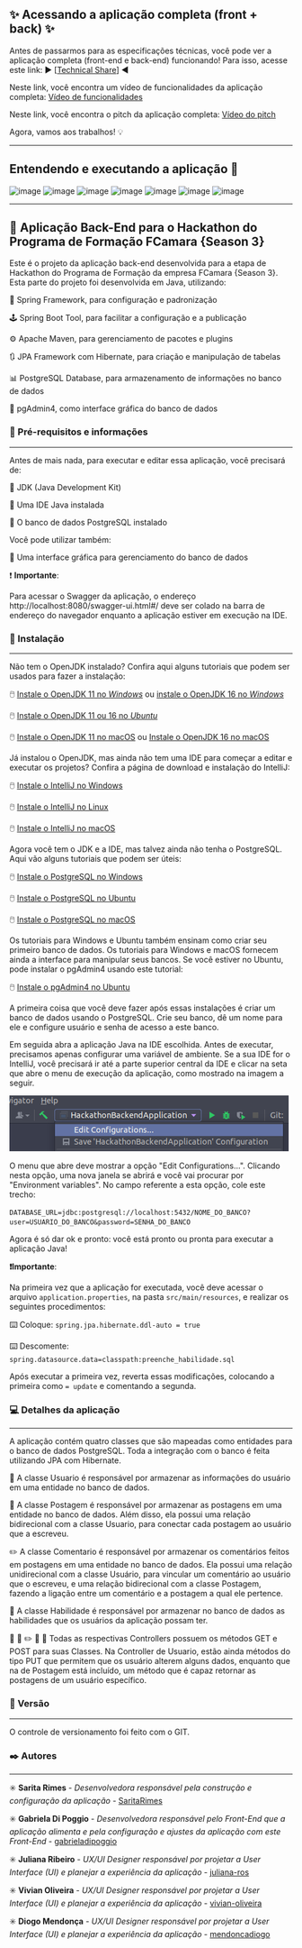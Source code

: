 ## :sparkles: Acessando a aplicação completa (front + back) :sparkles:

Antes de passarmos para as especificações técnicas, você pode ver a aplicação completa (front-end e back-end) funcionando! Para isso, acesse este link: :arrow_forward: [[Technical Share](https://technical-share.vercel.app/)] :arrow_backward:

Neste link, você encontra um vídeo de funcionalidades da aplicação completa: [Vídeo de funcionalidades]()

Neste link, você encontra o pitch da aplicação completa: [Vídeo do pitch](https://www.youtube.com/watch?v=9WcrornzdsE)

Agora, vamos aos trabalhos! :bulb:

________________

## Entendendo e executando a aplicação :rocket:

![image](https://img.shields.io/badge/Java-ED8B00?style=for-the-badge&logo=java&logoColor=white) ![image](https://img.shields.io/badge/IntelliJ_IDEA-000000.svg?style=for-the-badge&logo=intellij-idea&logoColor=white) ![image](https://img.shields.io/badge/Spring_Boot-F2F4F9?style=for-the-badge&logo=spring-boot) ![image](https://img.shields.io/badge/Swagger-85EA2D?style=for-the-badge&logo=Swagger&logoColor=white) ![image](https://img.shields.io/badge/Hibernate-59666C?style=for-the-badge&logo=Hibernate&logoColor=white) ![image](https://img.shields.io/badge/PostgreSQL-316192?style=for-the-badge&logo=postgresql&logoColor=white) ![image](https://img.shields.io/badge/GIT-E44C30?style=for-the-badge&logo=git&logoColor=white)

___________

## :orange: Aplicação Back-End para o Hackathon do Programa de Formação FCamara {Season 3} 

Este é o projeto da aplicação back-end desenvolvida para a etapa de Hackathon do Programa de Formação da empresa FCamara {Season 3}. Esta parte do projeto foi desenvolvida em Java, utilizando:

:leaves: Spring Framework, para configuração e padronização

:joystick: Spring Boot Tool, para facilitar a configuração e a publicação

:gear: Apache Maven, para gerenciamento de pacotes e plugins

:arrows_clockwise: JPA Framework com Hibernate, para criação e manipulação de tabelas

:bar_chart: PostgreSQL Database, para armazenamento de informações no banco de dados

:elephant: pgAdmin4, como interface gráfica do banco de dados



### :memo: Pré-requisitos e informações

____________________________________________________

Antes de mais nada, para executar e editar essa aplicação, você precisará de:

:space_invader: JDK (Java Development Kit)

<!-- No desenvolvimento do projeto, foi utilizado o openJDK em ambas as versões, 11.0.14.1 e 16.0.1 -->

:space_invader: Uma IDE Java instalada

<!-- No desenvolvimento do projeto, foi utilizado o IntelliJ -->

:space_invader: O banco de dados PostgreSQL instalado

Você pode utilizar também:

:space_invader: Uma interface gráfica para gerenciamento do banco de dados

<!-- No desenvolvimento do projeto, foi utilizada a pgAdmin4 e a DBeaver -->

:heavy_exclamation_mark: **Importante**:

Para acessar o Swagger da aplicação, o endereço http://localhost:8080/swagger-ui.html#/ deve ser colado na barra de endereço do navegador enquanto a aplicação estiver em execução na IDE.



### :wrench: Instalação

___

Não tem o OpenJDK instalado? Confira aqui alguns tutoriais que podem ser usados para fazer a instalação: 

:computer_mouse: [Instale o OpenJDK 11 no *Windows*](https://access.redhat.com/documentation/en-us/openjdk/11/html-single/installing_and_using_openjdk_11_for_windows/index#openjdk_for_windows_installation_options) ou [instale o OpenJDK 16 no *Windows*](https://www.codejava.net/java-se/download-and-install-openjdk-16)

:computer_mouse: [Instale o OpenJDK 11 ou 16 no *Ubuntu*](https://mkyong.com/java/how-to-install-java-jdk-on-ubuntu-linux/)

:computer_mouse: [Instale o OpenJDK 11 no macOS](https://techoral.com/blog/java/install-openjdk-11-on-mac.html) ou [Instale o OpenJDK 16 no macOS](https://codippa.com/install-openjdk16-macos/)

Já instalou o OpenJDK, mas ainda não tem uma IDE para começar a editar e executar os projetos? Confira a página de download e instalação do IntelliJ:

:computer_mouse: [Instale o IntelliJ no Windows](https://www.jetbrains.com/pt-br/idea/download/#section=windows)

:computer_mouse: [Instale o IntelliJ no Linux](https://www.jetbrains.com/pt-br/idea/download/#section=linux)

:computer_mouse: [Instale o IntelliJ no macOS](https://www.jetbrains.com/pt-br/idea/download/#section=mac)

Agora você tem o JDK e a IDE, mas talvez ainda não tenha o PostgreSQL. Aqui vão alguns tutoriais que podem ser úteis:

:computer_mouse: [Instale o PostgreSQL no Windows](https://www.digitalocean.com/community/tutorials/how-to-install-postgresql-on-ubuntu-20-04-quickstart-pt)

:computer_mouse: [Instale o PostgreSQL no Ubuntu](https://www.digitalocean.com/community/tutorials/how-to-install-postgresql-on-ubuntu-20-04-quickstart-pt)

:computer_mouse: [Instale o PostgreSQL no macOS](https://www.postgresql.org/download/macosx/)

Os tutoriais para Windows e Ubuntu também ensinam como criar seu primeiro banco de dados. Os tutoriais para Windows e macOS fornecem ainda a interface para manipular seus bancos. Se você estiver no Ubuntu, pode instalar o pgAdmin4 usando este tutorial:

:computer_mouse: [Instale o pgAdmin4 no Ubuntu](https://www.edivaldobrito.com.br/pgadmin4-no-ubuntu/)

A primeira coisa que você deve fazer após essas instalações é criar um banco de dados usando o PostgreSQL. Crie seu banco, dê um nome para ele e configure usuário e senha de acesso a este banco.

Em seguida abra a aplicação Java na IDE escolhida. Antes de executar, precisamos apenas configurar uma variável de ambiente. Se a sua IDE for o IntelliJ, você precisará ir até a parte superior central da IDE e clicar na seta que abre o menu de execução da aplicação, como mostrado na imagem a seguir.

![Screenshot](imagens/configIntelliJ.png)

O menu que abre deve mostrar a opção "Edit Configurations...". Clicando nesta opção, uma nova janela se abrirá e você vai procurar por "Environment variables". No campo referente a esta opção, cole este trecho:

`DATABASE_URL=jdbc:postgresql://localhost:5432/NOME_DO_BANCO?user=USUARIO_DO_BANCO&password=SENHA_DO_BANCO`

Agora é só dar ok e pronto: você está pronto ou pronta para executar a aplicação Java!

**:heavy_exclamation_mark:Importante**:

Na primeira vez que a aplicação for executada, você deve acessar o arquivo `application.properties`, na pasta `src/main/resources`, e realizar os seguintes procedimentos:

:keyboard: Coloque: `spring.jpa.hibernate.ddl-auto = true` 

:keyboard: Descomente: `spring.datasource.data=classpath:preenche_habilidade.sql`

Após executar a primeira vez, reverta essas modificações, colocando a primeira como `= update` e comentando a segunda.



### :computer: Detalhes da aplicação

_____

A aplicação contém quatro classes que são mapeadas como entidades para o banco de dados PostgreSQL. Toda a integração com o banco é feita utilizando JPA com Hibernate.

:bust_in_silhouette: A classe Usuario é responsável por armazenar as informações do usuário em uma entidade no banco de dados.

:triangular_flag_on_post: A classe Postagem é responsável por armazenar as postagens em uma entidade no banco de dados. Além disso, ela possui uma relação bidirecional com a classe Usuario, para conectar cada postagem ao usuário que a escreveu.

:pencil2: A classe Comentario é responsável por armazenar os comentários feitos em postagens em uma entidade no banco de dados. Ela possui uma relação unidirecional com a classe Usuário, para vincular um comentário ao usuário que o escreveu, e uma relação bidirecional com a classe Postagem, fazendo a ligação entre um comentário e a postagem a qual ele pertence.

:tennis: A classe Habilidade é responsável por armazenar no banco de dados as habilidades que os usuários da aplicação possam ter.

:bust_in_silhouette: :triangular_flag_on_post: :pencil2: :tennis: :passport_control: Todas as respectivas Controllers possuem os métodos GET e POST para suas Classes. Na Controller de Usuario, estão ainda métodos do tipo PUT que permitem que os usuário alterem alguns dados, enquanto que na de Postagem está incluído, um método que é capaz retornar as postagens de um usuário específico.



### :pushpin: Versão

_____

O controle de versionamento foi feito com o GIT.



### :black_nib: Autores 

______

:eight_spoked_asterisk: **Sarita Rimes** - *Desenvolvedora responsável pela construção e configuração da aplicação* - [SaritaRimes](https://github.com/SaritaRimes)

:eight_spoked_asterisk: **Gabriela Di Poggio** - *Desenvolvedora responsável pelo Front-End que a aplicação alimenta e pela configuração e ajustes da aplicação com este Front-End* - [gabrieladipoggio](https://github.com/gabrieladipoggio)

:eight_spoked_asterisk: **Juliana Ribeiro** - *UX/UI Designer responsável por projetar a User Interface (UI) e planejar a experiência da aplicação* - [juliana-ros](https://www.linkedin.com/in/juliana-ros/)

:eight_spoked_asterisk: **Vivian Oliveira** - *UX/UI Designer responsável por projetar a User Interface (UI) e planejar a experiência da aplicação* - [vivian-oliveira](https://www.linkedin.com/in/vivian-oliveira-556033207/)

:eight_spoked_asterisk: **Diogo Mendonça** - *UX/UI Designer responsável por projetar a User Interface (UI) e planejar a experiência da aplicação* - [mendoncadiogo](https://www.linkedin.com/in/mendoncadiogo/)





